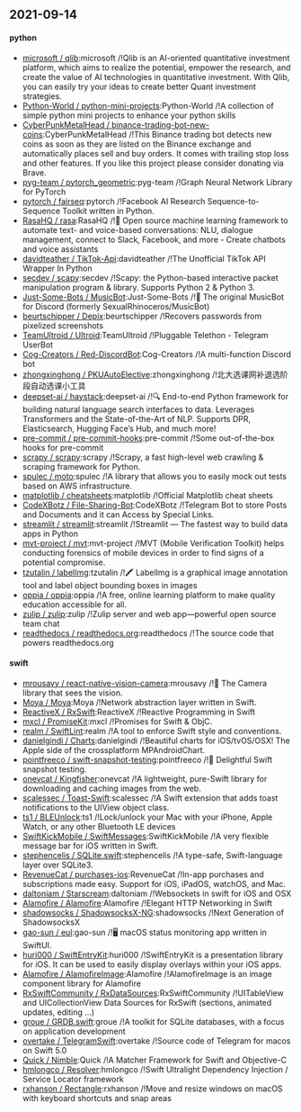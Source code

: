 ## 2021-09-14

#### python
* [microsoft / qlib](https://github.com/microsoft/qlib):microsoft /!Qlib is an AI-oriented quantitative investment platform, which aims to realize the potential, empower the research, and create the value of AI technologies in quantitative investment. With Qlib, you can easily try your ideas to create better Quant investment strategies.
* [Python-World / python-mini-projects](https://github.com/Python-World/python-mini-projects):Python-World /!A collection of simple python mini projects to enhance your python skills
* [CyberPunkMetalHead / binance-trading-bot-new-coins](https://github.com/CyberPunkMetalHead/binance-trading-bot-new-coins):CyberPunkMetalHead /!This Binance trading bot detects new coins as soon as they are listed on the Binance exchange and automatically places sell and buy orders. It comes with trailing stop loss and other features. If you like this project please consider donating via Brave.
* [pyg-team / pytorch_geometric](https://github.com/pyg-team/pytorch_geometric):pyg-team /!Graph Neural Network Library for PyTorch
* [pytorch / fairseq](https://github.com/pytorch/fairseq):pytorch /!Facebook AI Research Sequence-to-Sequence Toolkit written in Python.
* [RasaHQ / rasa](https://github.com/RasaHQ/rasa):RasaHQ /!💬
Open source machine learning framework to automate text- and voice-based conversations: NLU, dialogue management, connect to Slack, Facebook, and more - Create chatbots and voice assistants
* [davidteather / TikTok-Api](https://github.com/davidteather/TikTok-Api):davidteather /!The Unofficial TikTok API Wrapper In Python
* [secdev / scapy](https://github.com/secdev/scapy):secdev /!Scapy: the Python-based interactive packet manipulation program & library. Supports Python 2 & Python 3.
* [Just-Some-Bots / MusicBot](https://github.com/Just-Some-Bots/MusicBot):Just-Some-Bots /!🎵
The original MusicBot for Discord (formerly SexualRhinoceros/MusicBot)
* [beurtschipper / Depix](https://github.com/beurtschipper/Depix):beurtschipper /!Recovers passwords from pixelized screenshots
* [TeamUltroid / Ultroid](https://github.com/TeamUltroid/Ultroid):TeamUltroid /!Pluggable Telethon - Telegram UserBot
* [Cog-Creators / Red-DiscordBot](https://github.com/Cog-Creators/Red-DiscordBot):Cog-Creators /!A multi-function Discord bot
* [zhongxinghong / PKUAutoElective](https://github.com/zhongxinghong/PKUAutoElective):zhongxinghong /!北大选课网补退选阶段自动选课小工具
* [deepset-ai / haystack](https://github.com/deepset-ai/haystack):deepset-ai /!🔍
End-to-end Python framework for building natural language search interfaces to data. Leverages Transformers and the State-of-the-Art of NLP. Supports DPR, Elasticsearch, Hugging Face’s Hub, and much more!
* [pre-commit / pre-commit-hooks](https://github.com/pre-commit/pre-commit-hooks):pre-commit /!Some out-of-the-box hooks for pre-commit
* [scrapy / scrapy](https://github.com/scrapy/scrapy):scrapy /!Scrapy, a fast high-level web crawling & scraping framework for Python.
* [spulec / moto](https://github.com/spulec/moto):spulec /!A library that allows you to easily mock out tests based on AWS infrastructure.
* [matplotlib / cheatsheets](https://github.com/matplotlib/cheatsheets):matplotlib /!Official Matplotlib cheat sheets
* [CodeXBotz / File-Sharing-Bot](https://github.com/CodeXBotz/File-Sharing-Bot):CodeXBotz /!Telegram Bot to store Posts and Documents and it can Access by Special Links.
* [streamlit / streamlit](https://github.com/streamlit/streamlit):streamlit /!Streamlit — The fastest way to build data apps in Python
* [mvt-project / mvt](https://github.com/mvt-project/mvt):mvt-project /!MVT (Mobile Verification Toolkit) helps conducting forensics of mobile devices in order to find signs of a potential compromise.
* [tzutalin / labelImg](https://github.com/tzutalin/labelImg):tzutalin /!🖍️
LabelImg is a graphical image annotation tool and label object bounding boxes in images
* [oppia / oppia](https://github.com/oppia/oppia):oppia /!A free, online learning platform to make quality education accessible for all.
* [zulip / zulip](https://github.com/zulip/zulip):zulip /!Zulip server and web app—powerful open source team chat
* [readthedocs / readthedocs.org](https://github.com/readthedocs/readthedocs.org):readthedocs /!The source code that powers readthedocs.org

#### swift
* [mrousavy / react-native-vision-camera](https://github.com/mrousavy/react-native-vision-camera):mrousavy /!📸
The Camera library that sees the vision.
* [Moya / Moya](https://github.com/Moya/Moya):Moya /!Network abstraction layer written in Swift.
* [ReactiveX / RxSwift](https://github.com/ReactiveX/RxSwift):ReactiveX /!Reactive Programming in Swift
* [mxcl / PromiseKit](https://github.com/mxcl/PromiseKit):mxcl /!Promises for Swift & ObjC.
* [realm / SwiftLint](https://github.com/realm/SwiftLint):realm /!A tool to enforce Swift style and conventions.
* [danielgindi / Charts](https://github.com/danielgindi/Charts):danielgindi /!Beautiful charts for iOS/tvOS/OSX! The Apple side of the crossplatform MPAndroidChart.
* [pointfreeco / swift-snapshot-testing](https://github.com/pointfreeco/swift-snapshot-testing):pointfreeco /!📸
Delightful Swift snapshot testing.
* [onevcat / Kingfisher](https://github.com/onevcat/Kingfisher):onevcat /!A lightweight, pure-Swift library for downloading and caching images from the web.
* [scalessec / Toast-Swift](https://github.com/scalessec/Toast-Swift):scalessec /!A Swift extension that adds toast notifications to the UIView object class.
* [ts1 / BLEUnlock](https://github.com/ts1/BLEUnlock):ts1 /!Lock/unlock your Mac with your iPhone, Apple Watch, or any other Bluetooth LE devices
* [SwiftKickMobile / SwiftMessages](https://github.com/SwiftKickMobile/SwiftMessages):SwiftKickMobile /!A very flexible message bar for iOS written in Swift.
* [stephencelis / SQLite.swift](https://github.com/stephencelis/SQLite.swift):stephencelis /!A type-safe, Swift-language layer over SQLite3.
* [RevenueCat / purchases-ios](https://github.com/RevenueCat/purchases-ios):RevenueCat /!In-app purchases and subscriptions made easy. Support for iOS, iPadOS, watchOS, and Mac.
* [daltoniam / Starscream](https://github.com/daltoniam/Starscream):daltoniam /!Websockets in swift for iOS and OSX
* [Alamofire / Alamofire](https://github.com/Alamofire/Alamofire):Alamofire /!Elegant HTTP Networking in Swift
* [shadowsocks / ShadowsocksX-NG](https://github.com/shadowsocks/ShadowsocksX-NG):shadowsocks /!Next Generation of ShadowsocksX
* [gao-sun / eul](https://github.com/gao-sun/eul):gao-sun /!🖥️
macOS status monitoring app written in SwiftUI.
* [huri000 / SwiftEntryKit](https://github.com/huri000/SwiftEntryKit):huri000 /!SwiftEntryKit is a presentation library for iOS. It can be used to easily display overlays within your iOS apps.
* [Alamofire / AlamofireImage](https://github.com/Alamofire/AlamofireImage):Alamofire /!AlamofireImage is an image component library for Alamofire
* [RxSwiftCommunity / RxDataSources](https://github.com/RxSwiftCommunity/RxDataSources):RxSwiftCommunity /!UITableView and UICollectionView Data Sources for RxSwift (sections, animated updates, editing ...)
* [groue / GRDB.swift](https://github.com/groue/GRDB.swift):groue /!A toolkit for SQLite databases, with a focus on application development
* [overtake / TelegramSwift](https://github.com/overtake/TelegramSwift):overtake /!Source code of Telegram for macos on Swift 5.0
* [Quick / Nimble](https://github.com/Quick/Nimble):Quick /!A Matcher Framework for Swift and Objective-C
* [hmlongco / Resolver](https://github.com/hmlongco/Resolver):hmlongco /!Swift Ultralight Dependency Injection / Service Locator framework
* [rxhanson / Rectangle](https://github.com/rxhanson/Rectangle):rxhanson /!Move and resize windows on macOS with keyboard shortcuts and snap areas
